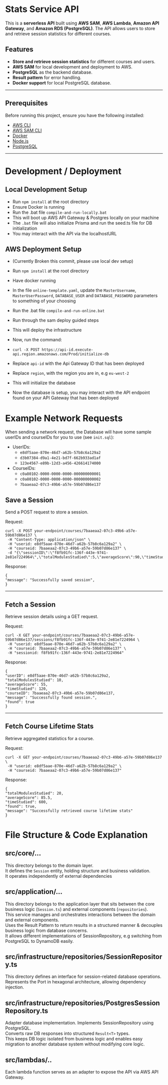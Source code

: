 # Stats Service API

This is a **serverless API** built using **AWS SAM**, **AWS Lambda**, **Amazon API Gateway**, and **Amazon RDS (PostgreSQL)**. The API allows users to store and retrieve session statistics for different courses.

## Features

- **Store and retrieve session statistics** for different courses and users.
- **AWS SAM** for local development and deployment to AWS.
- **PostgreSQL** as the backend database.
- **Result pattern** for error handling.
- **Docker support** for local PostgreSQL database.

---

## Prerequisites

Before running this project, ensure you have the following installed:

- [AWS CLI](https://aws.amazon.com/cli/)
- [AWS SAM CLI](https://docs.aws.amazon.com/serverless-application-model/latest/developerguide/install-sam-cli.html)
- [Docker](https://www.docker.com/)
- [Node.js](https://nodejs.org/)
- [PostgreSQL](https://www.postgresql.org/)

---

# Development / Deployment

## Local Development Setup

- Run `npm install` at the root directory
- Ensure Docker is running
- Run the .bat file `compile-and-run-locally.bat`
- This will boot up AWS API Gateway & Postgres locally on your machine
- The `.bat` file will also initialize Prisma and run the seed.ts file for DB initialization
- You may interact with the API via the localhostURL

## AWS Deployment Setup

- (Currently Broken this commit, please use local dev setup)

- Run `npm install` at the root directory
- Have docker running
- In the file `online-template.yaml`, update the `MasterUsername`, `MasterUserPassword`, `DATABASE_USER` and `DATABASE_PASSWORD` parameters to something of your choosing
- Run the .bat file `compile-and-run-online.bat`
- Run through the sam deploy guided steps
- This will deploy the infrastructure
- Now, run the command:
- `curl -X POST https://api-id.execute-api.region.amazonaws.com/Prod/initialize-db`
- Replace `api-id` with the Api Gateway ID that has been deployed
- Replace `region`, with the region you are in, e.g `eu-west-2`
- This will initialize the database
- Now the database is setup, you may interact with the API endpoint found on your API Gateway that has been deployed

# Example Network Requests

When sending a network request, the Database will have some sample userIDs and courseIDs for you to use (see `init.sql`):

- UserIDs:
  - `e8df5aae-870e-46d7-a62b-57b8c6a129a2`
  - `d3b07384-d9a1-4e21-bd7f-662b933ad1af`
  - `123e4567-e89b-12d3-a456-426614174000`
- CourseIDs:
  - `c0a80102-0000-0000-0000-000000000001`
  - `c0a80102-0000-0000-0000-000000000002`
  - `7baaeaa2-07c3-49b6-a57e-59b07d86e137`

## Save a Session

Send a POST request to store a session.

Request:

```
curl -X POST your-endpoint/courses/7baaeaa2-07c3-49b6-a57e-59b07d86e137 \
 -H "Content-Type: application/json" \
 -H "userid: e8df5aae-870e-46d7-a62b-57b8c6a129a2" \
 -H "courseid: 7baaeaa2-07c3-49b6-a57e-59b07d86e137" \
 -d "{\"sessionID\":\"f8fb91fc-136f-443e-9741-2e81e7224964\",\"totalModulesStudied\":5,\"averageScore\":90,\"timeStudied\":120}"
```

Response:

```
{
"message": "Successfully saved session",
}
```

---

## Fetch a Session

Retrieve session details using a GET request.

Request:

```
curl -X GET your-endpoint/courses/7baaeaa2-07c3-49b6-a57e-59b07d86e137/sessions/f8fb91fc-136f-443e-9741-2e81e7224964 \
 -H "userid: e8df5aae-870e-46d7-a62b-57b8c6a129a2" \
 -H "courseid: 7baaeaa2-07c3-49b6-a57e-59b07d86e137" \
 -H "sessionid: f8fb91fc-136f-443e-9741-2e81e7224964"
```

Response:

```
{
"userID": e8df5aae-870e-46d7-a62b-57b8c6a129a2,
"totalModulesStudied": 10,
"averageScore": 55,
"timeStudied": 120,
"courseID": 7baaeaa2-07c3-49b6-a57e-59b07d86e137,
"message": "Successfully found session.",
"found": true
}
```

---

## Fetch Course Lifetime Stats

Retrieve aggregated statistics for a course.

Request:

```
curl -X GET your-endpoint/courses/7baaeaa2-07c3-49b6-a57e-59b07d86e137 \
 -H "userid: e8df5aae-870e-46d7-a62b-57b8c6a129a2" \
 -H "courseid: 7baaeaa2-07c3-49b6-a57e-59b07d86e137"
```

Response:

```
{
"totalModulesStudied": 20,
"averageScore": 85.5,
"timeStudied": 600,
"found": true,
"message": "Successfully retrieved course lifetime stats"
}
```

# File Structure & Code Explanation

## src/core/...

This directory belongs to the domain layer.<br>
It defines the `Session` entity, holding structure and business validation.<br>
It operates independently of external dependencies<br>

## src/application/...

This directory belongs to the application layer that sits between the core business logic (`Session.ts`) and external components (`repositories`).<br>
This service manages and orchestrates interactions between the domain and external components.<br>
Uses the Result Pattern to return results in a structured manner & decouples business logic from database concerns.<br>
It allows different implementations of SessionRepository, e.g switching from PostgreSQL to DynamoDB easily.<br>

## src/infrastructure/repositories/SessionRepository.ts

This directory defines an interface for session-related database operations.<br>
Represents the Port in hexagonal architecture, allowing dependency injection.<br>

## src/infrastructure/repositories/PostgresSessionRepository.ts

Adapter database implementation. Implements SessionRepository using PostgreSQL.<br>
Converts raw DB responses into structured `Result<T>` types.<br>
This keeps DB logic isolated from business logic and enables easy migration to another database system without modifying core logic.<br>

## src/lambdas/..

Each lambda function serves as an adapter to expose the API via AWS API Gateway.
